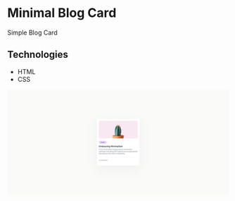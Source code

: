 # Minimal Blog Card

Simple Blog Card

## Technologies

* HTML
* CSS

![img](https://github.com/guido2288/minimalBlogCard/blob/master/images/Captura.png)

